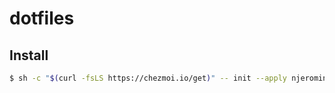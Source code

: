 dotfiles
========

Install
-------

```sh
$ sh -c "$(curl -fsLS https://chezmoi.io/get)" -- init --apply njeromin
```
